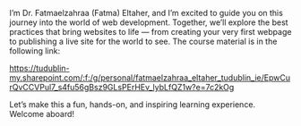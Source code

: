 I’m Dr. Fatmaelzahraa (Fatma) Eltaher, and I’m excited to guide you on this journey into the world of web development. Together, we’ll explore the best practices that bring websites to life — from creating your very first webpage to publishing a live site for the world to see.
The course material is in the following link:

https://tudublin-my.sharepoint.com/:f:/g/personal/fatmaelzahraa_eltaher_tudublin_ie/EpwCurQvCCVPul7_s4fu56gBsz9GLsPErHEv_lybLfQZ1w?e=7c2kOg

Let’s make this a fun, hands-on, and inspiring learning experience. Welcome aboard!
